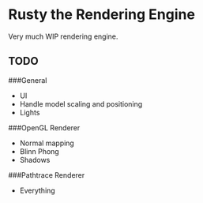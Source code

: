 Rusty the Rendering Engine
==========================

Very much WIP rendering engine.

TODO
----

###General
- UI
- Handle model scaling and positioning
- Lights

###OpenGL Renderer
- Normal mapping
- Blinn Phong
- Shadows

###Pathtrace Renderer
- Everything
